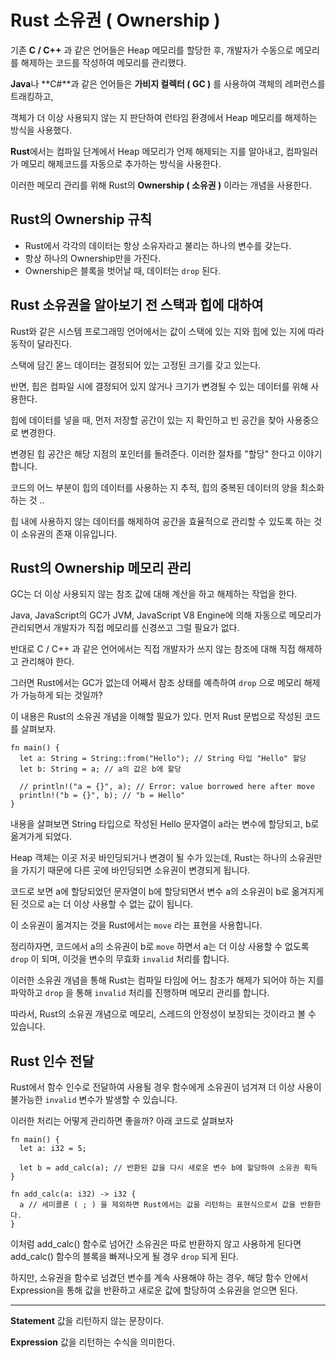# Rust 소유권 ( Ownership )

기존 **C / C++** 과 같은 언어들은 Heap 메모리를 할당한 후, 개발자가 수동으로 메모리를 해제하는 코드를 작성하여 메모리를 관리했다.

**Java**나 **C#**과 같은 언어들은 **가비지 컬렉터 ( GC )** 를 사용하여 객체의 레퍼런스를 트래킹하고,

객체가 더 이상 사용되지 않는 지 판단하여 런타임 환경에서 Heap 메모리를 해제하는 방식을 사용했다.

**Rust**에서는 컴파일 단계에서 Heap 메모리가 언제 해제되는 지를 알아내고, 컴파일러가 메모리 해제코드를 자동으로 추가하는 방식을 사용한다.

이러한 메모리 관리를 위해 Rust의 **Ownership ( 소유권 )** 이라는 개념을 사용한다.

## Rust의 Ownership 규칙

- Rust에서 각각의 데이터는 항상 소유자라고 불리는 하나의 변수를 갖는다.
- 항상 하나의 Ownership만을 가진다.
- Ownership은 블록을 벗어날 때, 데이터는 <code>drop</code> 된다.

## Rust 소유권을 알아보기 전 스택과 힙에 대하여

Rust와 같은 시스템 프로그래밍 언어에서는 값이 스택에 있는 지와 힙에 있는 지에 따라 동작이 달라진다.

스택에 담긴 몯느 데이터는 결정되어 있는 고정된 크기를 갖고 있는다.

반면, 힙은 컴파일 시에 결정되어 있지 않거나 크기가 변경될 수 있는 데이터를 위해 사용한다.

힙에 데이터를 넣을 때, 먼저 저장할 공간이 있는 지 확인하고 빈 공간을 찾아 사용중으로 변경한다.

변경된 힙 공간은 해당 지점의 포인터를 돌려준다. 이러한 절차를 "할당" 한다고 이야기 합니다.

코드의 어느 부분이 힙의 데이터를 사용하는 지 추적, 힙의 중복된 데이터의 양을 최소화하는 것 ..

힙 내에 사용하지 않는 데이터를 해제하여 공간을 효율적으로 관리할 수 있도록 하는 것이 소유권의 존재 이유입니다.

## Rust의 Ownership 메모리 관리

GC는 더 이상 사용되지 않는 참조 값에 대해 계산을 하고 해제하는 작업을 한다.

Java, JavaScript의 GC가 JVM, JavaScript V8 Engine에 의해 자동으로 메모리가 관리되면서 개발자가 직접 메모리를 신경쓰고 그럴 필요가 없다.

반대로 C / C++ 과 같은 언어에서는 직접 개발자가 쓰지 않는 참조에 대해 직접 해제하고 관리해야 한다.

그러면 Rust에서는 GC가 없는데 어째서 참조 상태를 예측하여 <code>drop</code> 으로 메모리 해제가 가능하게 되는 것일까?

이 내용은 Rust의 소유권 개념을 이해할 필요가 있다. 먼저 Rust 문법으로 작성된 코드를 살펴보자.

```
fn main() {
  let a: String = String::from("Hello"); // String 타입 "Hello" 할당
  let b: String = a; // a의 값은 b에 할당

  // println!("a = {}", a); // Error: value borrowed here after move
  println!("b = {}", b); // "b = Hello"
}
```

내용을 살펴보면 String 타입으로 작성된 Hello 문자열이 a라는 변수에 할당되고, b로 옮겨가게 되었다.

Heap 객체는 이곳 저곳 바인딩되거나 변경이 될 수가 있는데, Rust는 하나의 소유권만을 가지기 때문에 다른 곳에 바인딩되면 소유권이 변경되게 됩니다.

코드로 보면 a에 할당되었던 문자열이 b에 할당되면서 변수 a의 소유권이 b로 옮겨지게 된 것으로 a는 더 이상 사용할 수 없는 값이 됩니다.

이 소유권이 옮겨지는 것을 Rust에서는 <code>move</code> 라는 표현을 사용합니다.

정리하자면, 코드에서 a의 소유권이 b로 <code>move</code> 하면서 a는 더 이상 사용할 수 없도록 <code>drop</code> 이 되며, 이것을 변수의 무효화 <code>invalid</code> 처리를 합니다.

이러한 소유권 개념을 통해 Rust는 컴파일 타임에 어느 참조가 해제가 되어야 하는 지를 파악하고 <code>drop</code> 을 통해 <code>invalid</code> 처리를 진행하며 메모리 관리를 합니다.

따라서, Rust의 소유권 개념으로 메모리, 스레드의 안정성이 보장되는 것이라고 볼 수 있습니다.

## Rust 인수 전달

Rust에서 함수 인수로 전달하여 사용될 경우 함수에게 소유권이 넘겨져 더 이상 사용이 불가능한 <code>invalid</code> 변수가 발생할 수 있습니다.

이러한 처리는 어떻게 관리하면 좋을까? 아래 코드로 살펴보자

```
fn main() {
  let a: i32 = 5;

  let b = add_calc(a); // 반환된 값을 다시 새로운 변수 b에 할당하여 소유권 흭득
}

fn add_calc(a: i32) -> i32 {
  a // 세미콜론 ( ; ) 을 제외하면 Rust에서는 값을 리턴하는 표현식으로서 값을 반환한다.
}
```

이처럼 add_calc() 함수로 넘어간 소유권은 따로 반환하지 않고 사용하게 된다면 add_calc() 함수의 블록을 빠져나오게 될 경우 <code>drop</code> 되게 된다.

하지만, 소유권을 함수로 넘겼던 변수를 계속 사용해야 하는 경우, 해당 함수 안에서 Expression을 통해 값을 반환하고 새로운 값에 할당하여 소유권을 얻으면 된다.

----
**Statement** 값을 리턴하지 않는 문장이다.

**Expression** 값을 리턴하는 수식을 의미한다.
